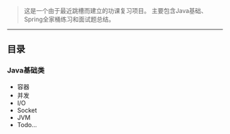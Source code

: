 > 这是一个由于最近跳槽而建立的功课复习项目。
> 主要包含Java基础、Spring全家桶练习和面试题总结。
---
## 目录
### Java基础类
- 容器
- 并发
- I/O
- Socket
- JVM
- Todo...	